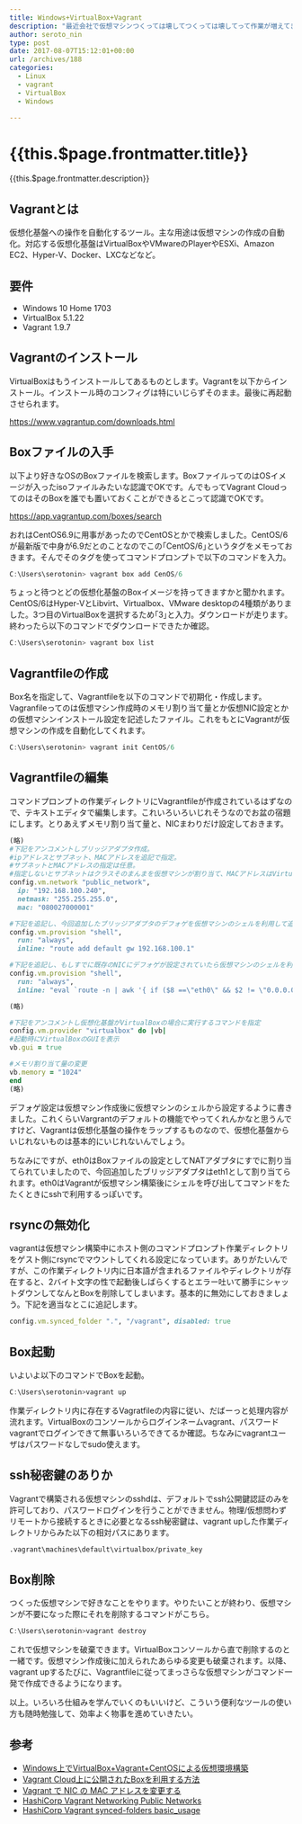 ```yaml
---
title: Windows+VirtualBox+Vagrant
description: "最近会社で仮想マシンつくっては壊してつくっては壊してって作業が増えてきて、もう手作業じゃやってられないのでVagrantをためしてみました。作って壊してならDockerがぴったりだしおうちで使ってるから学習コスト低くてええやんって思ったんだけど、会社のPCに入れていい仮想環境はVirtualBoxだけで、直にDockerをいれちゃいけないので仕方なくこうなりました。もうこころがしんどいよ。"
author: seroto_nin
type: post
date: 2017-08-07T15:12:01+00:00
url: /archives/188
categories:
  - Linux
  - vagrant
  - VirtualBox
  - Windows

---
```

# {{this.$page.frontmatter.title}}

<Date/><CategoriesPerPost/>

{{this.$page.frontmatter.description}}
  
<!--more-->

## Vagrantとは

仮想化基盤への操作を自動化するツール。主な用途は仮想マシンの作成の自動化。対応する仮想化基盤はVirtualBoxやVMwareのPlayerやESXi、Amazon EC2、Hyper-V、Docker、LXCなどなど。

## 要件

- Windows 10 Home 1703
- VirtualBox 5.1.22
- Vagrant 1.9.7

## Vagrantのインストール

VirtualBoxはもうインストールしてあるものとします。Vagrantを以下からインストール。インストール時のコンフィグは特にいじらずそのまま。最後に再起動させられます。

<https://www.vagrantup.com/downloads.html>

## Boxファイルの入手

以下より好きなOSのBoxファイルを検索します。BoxファイルってのはOSイメージが入ったisoファイルみたいな認識でOKです。んでもってVagrant CloudってのはそのBoxを誰でも置いておくことができるとこって認識でOKです。

<https://app.vagrantup.com/boxes/search>

おれはCentOS6.9に用事があったのでCentOSとかで検索しました。CentOS/6が最新版で中身が6.9だとのことなのでこの｢CentOS/6｣というタグをメモっておきます。そんでそのタグを使ってコマンドプロンプトで以下のコマンドを入力。

```powershell
C:\Users\serotonin> vagrant box add CenOS/6
```

ちょっと待つとどの仮想化基盤のBoxイメージを持ってきますかと聞かれます。CentOS/6はHyper-VとLibvirt、Virtualbox、VMware desktopの4種類がありました。3つ目のVirtualBoxを選択するため｢3｣と入力。ダウンロードが走ります。終わったら以下のコマンドでダウンロードできたか確認。

```powershell
C:\Users\serotonin> vagrant box list
```

## Vagrantfileの作成

Box名を指定して、Vagrantfileを以下のコマンドで初期化・作成します。Vagranfileってのは仮想マシン作成時のメモリ割り当て量とか仮想NIC設定とかの仮想マシンインストール設定を記述したファイル。これをもとにVagrantが仮想マシンの作成を自動化してくれます。

```powershell
C:\Users\serotonin> vagrant init CentOS/6
```

## Vagrantfileの編集

コマンドプロンプトの作業ディレクトリにVagrantfileが作成されているはずなので、テキストエディタで編集します。これいろいろいじれそうなのでお盆の宿題にします。とりあえずメモリ割り当て量と、NICまわりだけ設定しておきます。

```ruby
(略)
#下記をアンコメントしブリッジアダプタ作成。
#ipアドレスとサブネット、MACアドレスを追記で指定。
#サブネットとMACアドレスの指定は任意。
#指定しないとサブネットはクラスそのまんまを仮想マシンが割り当て、MACアドレスはVirtualBoxが適当に割り当てる
config.vm.network "public_network",
  ip: "192.168.100.240",
  netmask: "255.255.255.0",
  mac: "080027000001"

#下記を追記し、今回追加したブリッジアダプタのデフォゲを仮想マシンのシェルを利用して追加。
config.vm.provision "shell",
  run: "always",
  inline: "route add default gw 192.168.100.1"

#下記を追記し、もしすでに既存のNICにデフォゲが設定されていたら仮想マシンのシェルを利用して削除
config.vm.provision "shell",
  run: "always",
  inline: "eval `route -n | awk '{ if ($8 ==\"eth0\" && $2 != \"0.0.0.0\") print \"route del default gw \" $2; }'`"

(略)

#下記をアンコメントし仮想化基盤がVirtualBoxの場合に実行するコマンドを指定
config.vm.provider "virtualbox" do |vb|
#起動時にVirtualBoxのGUIを表示
vb.gui = true

#メモリ割り当て量の変更
vb.memory = "1024"
end
(略)
```

デフォゲ設定は仮想マシン作成後に仮想マシンのシェルから設定するように書きました。これくらいVargrantのデフォルトの機能でやってくれんかなと思うんですけど、Vagrantは仮想化基盤の操作をラップするものなので、仮想化基盤からいじれないものは基本的にいじれないんでしょう。

ちなみにですが、eth0はBoxファイルの設定としてNATアダプタにすでに割り当てられていましたので、今回追加したブリッジアダプタはeth1として割り当てられます。eth0はVagrantが仮想マシン構築後にシェルを呼び出してコマンドをたたくときにsshで利用するっぽいです。

## rsyncの無効化

vagrantは仮想マシン構築中にホスト側のコマンドプロンプト作業ディレクトリをゲスト側にrsyncでマウントしてくれる設定になっています。ありがたいんですが、この作業ディレクトリ内に日本語が含まれるファイルやディレクトリが存在すると、2バイト文字の性で起動後しばらくするとエラー吐いて勝手にシャットダウンしてなんとBoxを削除してしまいます。基本的に無効にしておきましょう。下記を適当なとこに追記します。

```ruby
config.vm.synced_folder ".", "/vagrant", disabled: true
```

## Box起動

いよいよ以下のコマンドでBoxを起動。

```powershell
C:\Users\serotonin>vagrant up
```

作業ディレクトリ内に存在するVagratfileの内容に従い、だばーっと処理内容が流れます。VirtualBoxのコンソールからログインネームvagrant、パスワードvagrantでログインできて無事いろいろできてるか確認。ちなみにvagrantユーザはパスワードなしでsudo使えます。

## ssh秘密鍵のありか

Vagrantで構築される仮想マシンのsshdは、デフォルトでssh公開鍵認証のみを許可しており、パスワードログインを行うことができません。物理/仮想問わずリモートから接続するときに必要となるssh秘密鍵は、vagrant upした作業ディレクトリからみた以下の相対パスにあります。

```bash
.vagrant\machines\default\virtualbox/private_key
```

## Box削除

つくった仮想マシンで好きなことをやります。やりたいことが終わり、仮想マシンが不要になった際にそれを削除するコマンドがこちら。

```powershell
C:\Users\serotonin>vagrant destroy
```

これで仮想マシンを破棄できます。VirtualBoxコンソールから直で削除するのと一緒です。仮想マシン作成後に加えられたあらゆる変更も破棄されます。以降、vagrant upするたびに、Vagrantfileに従ってまっさらな仮想マシンがコマンド一発で作成できるようになります。

以上。いろいろ仕組みを学んでいくのもいいけど、こういう便利なツールの使い方も随時勉強して、効率よく物事を進めていきたい。

## 参考

- [Windows上でVirtualBox+Vagrant+CentOSによる仮想環境構築][1]
- [Vagrant Cloud上に公開されたBoxを利用する方法][2]
- [Vagrant で NIC の MAC アドレスを変更する][3]
- [HashiCorp Vagrant Networking Public Networks][4]
- [HashiCorp Vagrant synced-folders basic_usage][5]

 [1]: http://qiita.com/hiroyasu55/items/11a4c996b0c62450940f
 [2]: http://www.punio.org/blog/201407251905VVAW.html
 [3]: http://momijiame.tumblr.com/post/77070688874/vagrant-%E3%81%A7-nic-%E3%81%AE-mac-%E3%82%A2%E3%83%89%E3%83%AC%E3%82%B9%E3%82%92%E5%A4%89%E6%9B%B4%E3%81%99%E3%82%8B
 [4]: https://www.vagrantup.com/docs/networking/public_network.html
 [5]: https://www.vagrantup.com/docs/synced-folders/basic_usage.html
